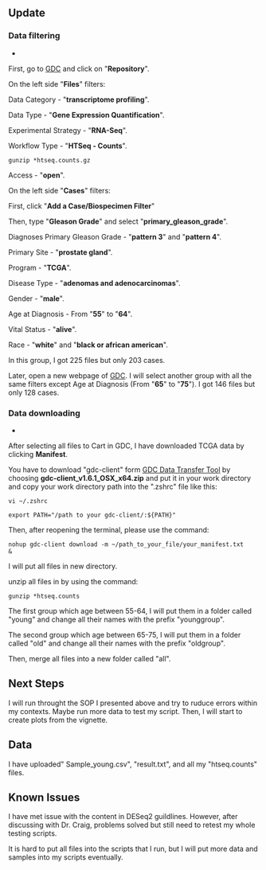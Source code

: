 ## Update 
### Data filtering

-


First, go to [GDC](https://portal.gdc.cancer.gov/) and click on "**Repository**".

On the left side "**Files**" filters:

Data Category - "**transcriptome profiling**".

Data Type - "**Gene Expression Quantification**".

Experimental Strategy - "**RNA-Seq**".

Workflow Type - "**HTSeq - Counts**".

   ```gunzip *htseq.counts.gz```

Access - "**open**".

On the left side "**Cases**" filters:

First, click "**Add a Case/Biospecimen Filter**"

Then, type "**Gleason Grade**" and select "**primary_gleason_grade**".

Diagnoses Primary Gleason Grade - "**pattern 3**" and "**pattern 4**".

Primary Site - "**prostate gland**".

Program - "**TCGA**".

Disease Type - "**adenomas and adenocarcinomas**".

Gender - "**male**".

Age at Diagnosis - From "**55**" to "**64**".

Vital Status - "**alive**".

Race - "**white**" and "**black or african american**".

In this group, I got 225 files but only 203 cases. 

Later, open a new webpage of [GDC](https://portal.gdc.cancer.gov/). I will select another group with all the same filters except Age at Diagnosis (From "**65**" to "**75**"). I got 146 files but only 128 cases.

### Data downloading

-

After selecting all files to Cart in GDC, I have downloaded TCGA data by clicking **Manifest**.

You have to download "gdc-client" form [GDC Data Transfer Tool](https://gdc.cancer.gov/access-data/gdc-data-transfer-tool) by choosing **gdc-client_v1.6.1_OSX_x64.zip** and put it in your work directory and copy your work directory path into the ".zshrc" file like this:

```vi ~/.zshrc```

```export PATH="/path to your gdc-client/:${PATH}"```

Then, after reopening the terminal, please use the command:

```nohup gdc-client download -m ~/path_to_your_file/your_manifest.txt     &```

I will put all files in new directory.

unzip all files in by using the command:

```gunzip *htseq.counts```

The first group which age between 55-64, I will put them in a folder called "young" and change all their names with the prefix "younggroup".

The second group which age between 65-75, I will put them in a folder called "old" and change all their names with the prefix "oldgroup".

Then, merge all files into a new folder called "all".

## Next Steps

I will run throught the SOP I presented above and try to ruduce errors within my contexts. Maybe run more data to test my script. Then, I will start to create plots from the vignette.

##  Data

I have uploaded" Sample_young.csv", "result.txt", and all my "htseq.counts" files.

##  Known Issues

I have met issue with the content in DESeq2 guildlines. However, after discussing with Dr. Craig, problems solved but still need to retest my whole testing scripts.

It is hard to put all files into the scripts that I run, but I will put more data and samples into my scripts eventually.
